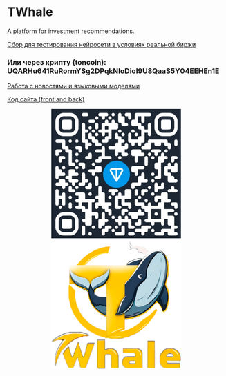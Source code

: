 # TWhale

A platform for investment recommendations.

[Сбор для тестирования нейросети в условиях реальной биржи](https://www.tinkoff.ru/cf/4I7TnmPpO2e)

<h3>Или через крипту (toncoin): UQARHu641RuRormYSg2DPqkNIoDiol9U8QaaS5Y04EEHEn1E</h3>

[Работа с новостями и языковыми моделями](https://github.com/bratik1744/TWhale/tree/dev-NLP_LLM)

[Код сайта (front and back)](https://github.com/bratik1744/TWhale/tree/dev-web)

<p align="center">
  <img height="300" width="300" src="https://github.com/bratik1744/TWhale/blob/main/additional_files/ton.jpg" />
  <img height="300" width="300" src="https://github.com/bratik1744/TWhale/blob/main/additional_files/logo_new.png" />
</p>




